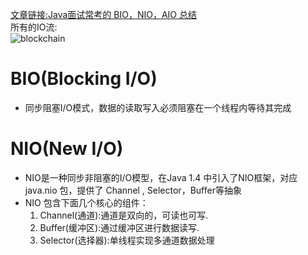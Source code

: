 [文章链接:Java面试常考的 BIO，NIO，AIO 总结](https://blog.csdn.net/m0_38109046/article/details/89449305)    
所有的IO流:   
![blockchain](https://img-blog.csdnimg.cn/20190717105014847.png?x-oss-process=image/watermark,type_ZmFuZ3poZW5naGVpdGk,shadow_10,text_aHR0cHM6Ly9ibG9nLmNzZG4ubmV0L3dlaXhpbl80MzY0MzI3Nw==,size_16,color_FFFFFF,t_70)
# BIO(Blocking I/O)
   - 同步阻塞I/O模式，数据的读取写入必须阻塞在一个线程内等待其完成
# NIO(New I/O)
   - NIO是一种同步非阻塞的I/O模型，在Java 1.4 中引入了NIO框架，对应 java.nio 包，提供了 Channel , Selector，Buffer等抽象
   - NIO 包含下面几个核心的组件：
        1. Channel(通道):通道是双向的，可读也可写.
        2. Buffer(缓冲区):通过缓冲区进行数据读写.
        3. Selector(选择器):单线程实现多通道数据处理
      
